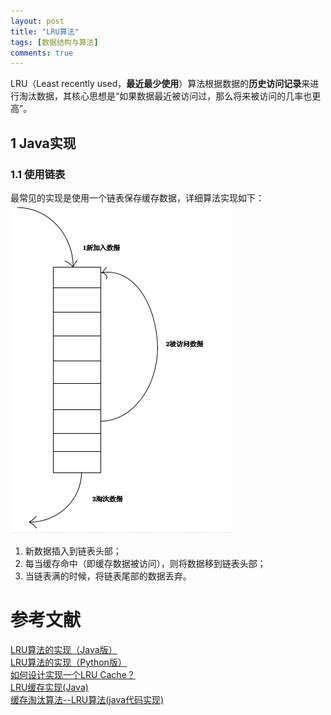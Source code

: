 ```yaml
---
layout: post
title: "LRU算法"
tags: [数据结构与算法]
comments: true
---
```


<!-- * 目录
{:toc} -->

LRU（Least recently used，**最近最少使用**）算法根据数据的**历史访问记录**来进行淘汰数据，其核心思想是“如果数据最近被访问过，那么将来被访问的几率也更高”。   

## 1 Java实现
### 1.1 使用链表
最常见的实现是使用一个链表保存缓存数据，详细算法实现如下：    
![链表实现](https://raw.githubusercontent.com/Andr-Robot/iMarkdownPhotos/master/Res/lru%E9%93%BE%E8%A1%A8%E5%AE%9E%E7%8E%B0.png)    
1. 新数据插入到链表头部； 
2. 每当缓存命中（即缓存数据被访问），则将数据移到链表头部； 
3. 当链表满的时候，将链表尾部的数据丢弃。 
 

# 参考文献
[LRU算法的实现（Java版）](https://allenwind.github.io/2017/09/27/LRU%E7%AE%97%E6%B3%95%E7%9A%84%E5%AE%9E%E7%8E%B0%EF%BC%88Java%E7%89%88%EF%BC%89/)   
[LRU算法的实现（Python版）](https://allenwind.github.io/2017/09/17/LRU%E7%AE%97%E6%B3%95%E7%9A%84%E5%AE%9E%E7%8E%B0%EF%BC%88Python%E7%89%88%EF%BC%89/)   
[如何设计实现一个LRU Cache？](https://yikun.github.io/2015/04/03/%E5%A6%82%E4%BD%95%E8%AE%BE%E8%AE%A1%E5%AE%9E%E7%8E%B0%E4%B8%80%E4%B8%AALRU-Cache%EF%BC%9F/)   
[LRU缓存实现(Java)](https://www.cnblogs.com/lzrabbit/p/3734850.html)    
[缓存淘汰算法--LRU算法(java代码实现)](https://blog.csdn.net/wangxilong1991/article/details/70172302)